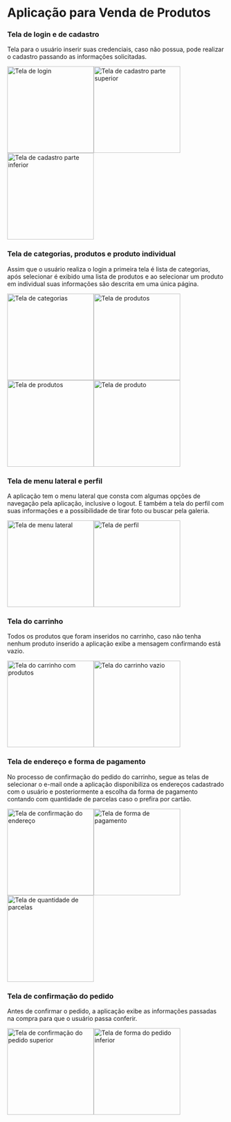 # Aplicação para Venda de Produtos

### Tela de login e de cadastro
Tela para o usuário inserir suas credenciais, caso não possua, pode realizar o cadastro passando as informações solicitadas.

<img src="/src/assets/telas/login.jpeg" alt="Tela de login" width=200px><img src="/src/assets/telas/cadastrar_part1.jpeg" alt="Tela de cadastro parte superior" width=200px><img src="/src/assets/telas/cadastrar_part2.jpeg" alt="Tela de cadastro parte inferior" width=200px>  

### Tela de categorias, produtos e produto individual
Assim que o usuário realiza o login a primeira tela é lista de categorias, após selecionar é exibido uma lista de produtos e ao selecionar um produto em individual suas informações são descrita em uma única página.

<img src="/src/assets/telas/categorias.jpeg" alt="Tela de categorias" width=200px><img src="/src/assets/telas/produtos1.jpeg" alt="Tela de produtos" width=200px><img src="/src/assets/telas/produtos2.jpeg" alt="Tela de produtos" width=200px><img src="/src/assets/telas/produto.jpeg" alt="Tela de produto" width=200px>

### Tela de menu lateral e perfil
A aplicação tem o menu lateral que consta com algumas opções de navegação pela aplicação, inclusive o logout. E também a tela do perfil com suas informações e a possibilidade de tirar foto ou buscar pela galeria.

<img src="/src/assets/telas/menu_lateral.jpeg" alt="Tela de menu lateral" width=200px><img src="/src/assets/telas/perfil.jpeg" alt="Tela de perfil" width=200px>

### Tela do carrinho
Todos os produtos que foram inseridos no carrinho, caso não tenha nenhum produto inserido a aplicação exibe a mensagem confirmando está vazio.

<img src="/src/assets/telas/carrinho.jpeg" alt="Tela do carrinho com produtos" width=200px><img src="/src/assets/telas/carrinho_vazio.jpeg" alt="Tela do carrinho vazio" width=200px>

### Tela de endereço e forma de pagamento 
No processo de confirmação do pedido do carrinho, segue as telas de selecionar o e-mail onde a aplicação disponibiliza os endereços cadastrado com o usuário e posteriormente a escolha da forma de pagamento contando com quantidade de parcelas caso o prefira por cartão.

<img src="/src/assets/telas/confirmar_endereco.jpeg" alt="Tela de confirmação do endereço" width=200px><img src="/src/assets/telas/forma_pagamento.jpeg" alt="Tela de forma de pagamento" width=200px><img src="/src/assets/telas/qtd_parcelas.jpeg" alt="Tela de quantidade de parcelas" width=200px>

### Tela de confirmação do pedido
Antes de confirmar o pedido, a aplicação exibe as informações passadas na compra para que o usuário passa conferir.

<img src="/src/assets/telas/confirmar_pedido_part1.jpeg" alt="Tela de confirmação do pedido superior" width=200px><img src="/src/assets/telas/confirmar_pedido_part2.jpeg" alt="Tela de forma do pedido inferior" width=200px>
